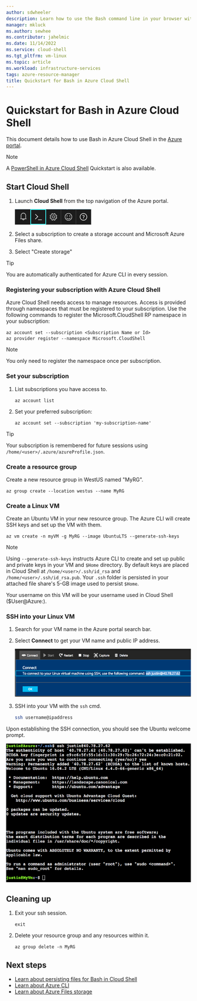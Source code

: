 ```yaml
---
author: sdwheeler
description: Learn how to use the Bash command line in your browser with Azure Cloud Shell.
manager: mkluck
ms.author: sewhee
ms.contributor: jahelmic
ms.date: 11/14/2022
ms.service: cloud-shell
ms.tgt_pltfrm: vm-linux
ms.topic: article
ms.workload: infrastructure-services
tags: azure-resource-manager
title: Quickstart for Bash in Azure Cloud Shell
---
```

# Quickstart for Bash in Azure Cloud Shell

This document details how to use Bash in Azure Cloud Shell in the [Azure portal][03].

> [!NOTE]
> A [PowerShell in Azure Cloud Shell][09] Quickstart is also available.

## Start Cloud Shell

1. Launch **Cloud Shell** from the top navigation of the Azure portal.

   ![Screenshot showing how to start Azure Cloud Shell in the Azure portal.][05]

1. Select a subscription to create a storage account and Microsoft Azure Files share.
1. Select "Create storage"

> [!TIP]
> You are automatically authenticated for Azure CLI in every session.

### Registering your subscription with Azure Cloud Shell

Azure Cloud Shell needs access to manage resources. Access is provided through namespaces that must
be registered to your subscription. Use the following commands to register the Microsoft.CloudShell
RP namespace in your subscription:

```azurecli-interactive  
az account set --subscription <Subscription Name or Id>
az provider register --namespace Microsoft.CloudShell
```

> [!NOTE]
> You only need to register the namespace once per subscription.

### Set your subscription

1. List subscriptions you have access to.

   ```azurecli-interactive
   az account list
   ```

1. Set your preferred subscription:

   ```azurecli-interactive
   az account set --subscription 'my-subscription-name'
   ```

> [!TIP]
> Your subscription is remembered for future sessions using `/home/<user>/.azure/azureProfile.json`.

### Create a resource group

Create a new resource group in WestUS named "MyRG".

```azurecli-interactive
az group create --location westus --name MyRG
```

### Create a Linux VM

Create an Ubuntu VM in your new resource group. The Azure CLI will create SSH keys and set up the VM
with them.

```azurecli-interactive
az vm create -n myVM -g MyRG --image UbuntuLTS --generate-ssh-keys
```

> [!NOTE]
> Using `--generate-ssh-keys` instructs Azure CLI to create and set up public and private keys in
> your VM and `$Home` directory. By default keys are placed in Cloud Shell at
> `/home/<user>/.ssh/id_rsa` and `/home/<user>/.ssh/id_rsa.pub`. Your `.ssh` folder is persisted in
> your attached file share's 5-GB image used to persist `$Home`.

Your username on this VM will be your username used in Cloud Shell ($User@Azure:).

### SSH into your Linux VM

1. Search for your VM name in the Azure portal search bar.
1. Select **Connect** to get your VM name and public IP address.

   ![Screenshot showing how to connect to a Linux VM using SSH.][06]

1. SSH into your VM with the `ssh` cmd.

   ```bash
   ssh username@ipaddress
   ```

Upon establishing the SSH connection, you should see the Ubuntu welcome prompt.

![Screenshot showing the Ubuntu initialization and welcome prompt after you establish an SSH connection.][07]

## Cleaning up

1. Exit your ssh session.

   ```
   exit
   ```

1. Delete your resource group and any resources within it.

   ```azurecli-interactive
   az group delete -n MyRG
   ```

## Next steps

- [Learn about persisting files for Bash in Cloud Shell][08]
- [Learn about Azure CLI][02]
- [Learn about Azure Files storage][01]

<!-- link references -->
[01]: ../storage/files/storage-files-introduction.md
[02]: /cli/azure/
[03]: https://portal.azure.com/
[04]: media/quickstart/env-selector.png
[05]: media/quickstart/shell-icon.png
[06]: media/quickstart/sshcmd-copy.png
[07]: media/quickstart/ubuntu-welcome.png
[08]: persisting-shell-storage.md
[09]: quickstart-powershell.md
